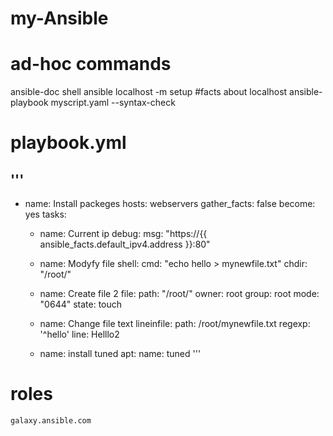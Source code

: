 # my-Ansible
# ad-hoc commands
ansible-doc shell
ansible localhost -m setup #facts about localhost
ansible-playbook myscript.yaml --syntax-check

# playbook.yml
'''
---
- name: Install packeges
  hosts: webservers
  gather_facts: false
  become: yes
  tasks:

  - name: Current ip
    debug:
      msg: "https://{{ ansible_facts.default_ipv4.address }}:80"
  
  - name: Modyfy file
    shell:
      cmd: "echo hello > mynewfile.txt"
      chdir: "/root/"

  - name: Create file 2
    file:
      path: "/root/"
      owner: root
      group: root
      mode: "0644"
      state: touch

  - name: Change file text
    lineinfile:
      path: /root/mynewfile.txt
      regexp: '^hello'
      line: Helllo2

  - name: install tuned
    apt:
      name: tuned
'''
# roles
    galaxy.ansible.com